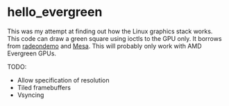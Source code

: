 hello_evergreen
===============

This was my attempt at finding out how the Linux graphics stack works. This code can draw a green square using ioctls to the GPU only. It borrows from [radeondemo](https://cgit.freedesktop.org/~airlied/radeondemo/) and [Mesa](https://www.mesa3d.org/).
This will probably only work with AMD Evergreen GPUs.

TODO:

* Allow specification of resolution
* Tiled framebuffers
* Vsyncing
